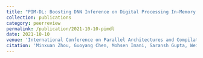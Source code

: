 ```yaml
---
title: "PIM-DL: Boosting DNN Inference on Digital Processing In-Memory Architectures via Data Layout Optimizations"
collection: publications
category: peerreview
permalink: /publication/2021-10-10-pimdl
date: 2021-10-10
venue: 'International Conference on Parallel Architectures and Compilation Techniques (PACT)'
citation: 'Minxuan Zhou, Guoyang Chen, Mohsen Imani, Saransh Gupta, Weifeng Zhang, and Tajana Rosing, “PIM-DL: Boosting DNN Inference on Digital Processing In-Memory Architectures via Data Layout Optimizations”, International Conference on Parallel Architectures and Compilation Techniques (PACT), 2021'
---
```

